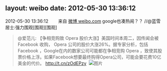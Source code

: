 layout: weibo
date: 2012-05-30 13:36:12
---
2012-05-30 13:36:12  &nbsp;&nbsp;&nbsp;&nbsp;&nbsp;&nbsp; 来自 <a href="http://weibo.com/" rel="nofollow">微博 weibo.com</a>
google也凑热闹？？ //@蓝雪居士:强力围观[围观][围观]
>  @爱范儿: 【争相竞购致 Opera 股价大涨】美国时间本周二，因传闻会被 Facebook 收购， Opera 公司的股价大涨26%。据专家分析，包括Facebook ，Google在内的数家公司可能都在争相竞购 Opera ，致使其股票价格上浮。如果Facebook想要最终购得Opera公司，可能会要花费10亿美金的代价。 http://t.cn/zOdEPzy ​​​
>  ![图片](https://ww3.sinaimg.cn/large/61e9ece0jw1dtg1xtzkssj.jpg)
